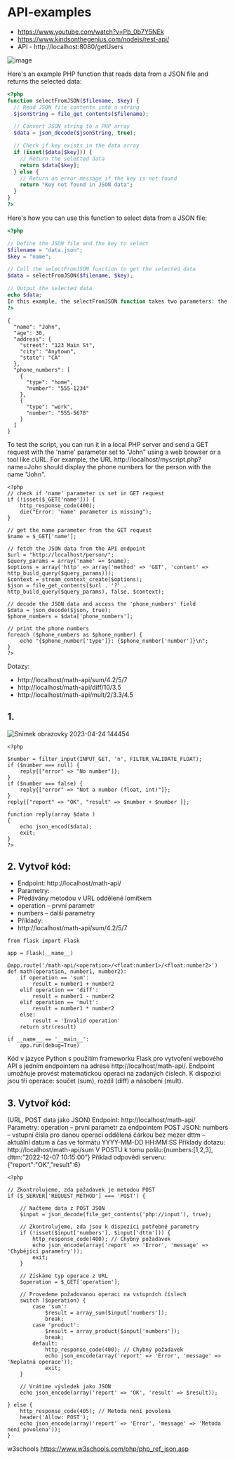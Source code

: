 # API-examples
- https://www.youtube.com/watch?v=Pb_0b7Y5NEk
- https://www.kindsonthegenius.com/nodejs/rest-api/
- API - http://localhost:8080/getUsers


![image](https://user-images.githubusercontent.com/92713632/234040868-14923741-fedf-455f-a618-d72292c43c30.png)



Here's an example PHP function that reads data from a JSON file and returns the selected data:
```php
<?php
function selectFromJSON($filename, $key) {
  // Read JSON file contents into a string
  $jsonString = file_get_contents($filename);

  // Convert JSON string to a PHP array
  $data = json_decode($jsonString, true);

  // Check if key exists in the data array
  if (isset($data[$key])) {
    // Return the selected data
    return $data[$key];
  } else {
    // Return an error message if the key is not found
    return "Key not found in JSON data";
  }
}
?>
```
Here's how you can use this function to select data from a JSON file:

```php
<?php

// Define the JSON file and the key to select
$filename = "data.json";
$key = "name";

// Call the selectFromJSON function to get the selected data
$data = selectFromJSON($filename, $key);

// Output the selected data
echo $data;
In this example, the selectFromJSON function takes two parameters: the name of the JSON file and the key to select. The function reads the JSON file contents into a string, decodes the JSON string into a PHP array, and checks if the selected key exists in the array. If the key is found, the function returns the corresponding data. If the key is not found, the function returns an error message.
?>
```

```
{
  "name": "John",
  "age": 30,
  "address": {
    "street": "123 Main St",
    "city": "Anytown",
    "state": "CA"
  },
  "phone_numbers": [
    {
      "type": "home",
      "number": "555-1234"
    },
    {
      "type": "work",
      "number": "555-5678"
    }
  ]
}
```
To test the script, you can run it in a local PHP server and send a GET request with the 'name' parameter set to "John" using a web browser or a tool like cURL. For example, the URL http://localhost/myscript.php?name=John should display the phone numbers for the person with the name "John".


```
<?php
// check if 'name' parameter is set in GET request
if (!isset($_GET['name'])) {
    http_response_code(400);
    die("Error: 'name' parameter is missing");
}

// get the name parameter from the GET request
$name = $_GET['name'];

// fetch the JSON data from the API endpoint
$url = "http://localhost/person/";
$query_params = array('name' => $name);
$options = array('http' => array('method' => 'GET', 'content' => http_build_query($query_params)));
$context = stream_context_create($options);
$json = file_get_contents($url . '?' . http_build_query($query_params), false, $context);

// decode the JSON data and access the 'phone_numbers' field
$data = json_decode($json, true);
$phone_numbers = $data['phone_numbers'];

// print the phone numbers
foreach ($phone_numbers as $phone_number) {
    echo "{$phone_number['type']}: {$phone_number['number']}\n";
}
?>
```





Dotazy:  
- http://localhost/math-api/sum/4.2/5/7
- http://localhost/math-api/diff/10/3.5
- http://localhost/math-api/mult/2/3.3/4.5
## 1.
![Snímek obrazovky 2023-04-24 144454](https://user-images.githubusercontent.com/92713632/234103123-26848c5f-4797-4970-be3e-2c9f9eaf7ff3.jpg)

``` 
<?php

$number = filter_input(INPUT_GET, 'n', FILTER_VALIDATE_FLOAT);
if ($number === null) {
    reply{["error" => "No number"]};
}
if ($number === false) {
    reply{["error" => "Not a number (float, int)"]};
}
reply{["report" => "OK", "result" => $number + $number ]};

function reply(array $data )
{
    echo json_encod($data);
    exit;
}
?>
``` 

## 2. Vytvoř kód: 

- Endpoint: http://localhost/math-api/
- Parametry:
- Předávány metodou v URL oddělené lomítkem
- operation – první parametr
- numbers – další parametry
- Příklady:
- http://localhost/math-api/sum/4.2/5/7

```
from flask import Flask

app = Flask(__name__)

@app.route('/math-api/<operation>/<float:number1>/<float:number2>')
def math(operation, number1, number2):
    if operation == 'sum':
        result = number1 + number2
    elif operation == 'diff':
        result = number1 - number2
    elif operation == 'mult':
        result = number1 * number2
    else:
        result = 'Invalid operation'
    return str(result)

if __name__ == '__main__':
    app.run(debug=True)
``` 
   
    
Kód v jazyce Python s použitím frameworku Flask pro vytvoření webového API s jedním endpointem na adrese http://localhost/math-api/. Endpoint umožňuje provést matematickou operaci na zadaných číslech. K dispozici jsou tři operace: součet (sum), rozdíl (diff) a násobení (mult). 

## 3. Vytvoř kód: 
(URL, POST data jako JSON)
Endpoint: http://localhost/math-api/
Parametry:
operation – první parametr za endpointem
POST JSON:
numbers – vstupní čísla pro danou operaci oddělená čárkou bez mezer
dttm – aktuální datum a čas ve formátu YYYY-MM-DD HH:MM:SS
Příklady dotazu:
http://localhost/math-api/sum
V POSTU k tomu pošlu:{numbers:[1,2,3], dttm:”2022-12-07 10:15:00”}
Příklad odpovědi serveru:
{"report":"OK","result":6}


```
<?php

// Zkontrolujeme, zda požadavek je metodou POST
if ($_SERVER['REQUEST_METHOD'] === 'POST') {

    // Načteme data z POST JSON
    $input = json_decode(file_get_contents('php://input'), true);

    // Zkontrolujeme, zda jsou k dispozici potřebné parametry
    if (!isset($input['numbers'], $input['dttm'])) {
        http_response_code(400); // Chybný požadavek
        echo json_encode(array('report' => 'Error', 'message' => 'Chybějící parametry'));
        exit;
    }

    // Získáme typ operace z URL
    $operation = $_GET['operation'];

    // Provedeme požadovanou operaci na vstupních číslech
    switch ($operation) {
        case 'sum':
            $result = array_sum($input['numbers']);
            break;
        case 'product':
            $result = array_product($input['numbers']);
            break;
        default:
            http_response_code(400); // Chybný požadavek
            echo json_encode(array('report' => 'Error', 'message' => 'Neplatná operace'));
            exit;
    }

    // Vrátíme výsledek jako JSON
    echo json_encode(array('report' => 'OK', 'result' => $result));

} else {
    http_response_code(405); // Metoda není povolena
    header('Allow: POST');
    echo json_encode(array('report' => 'Error', 'message' => 'Metoda není povolena'));
}
```

w3schools https://www.w3schools.com/php/php_ref_json.asp
